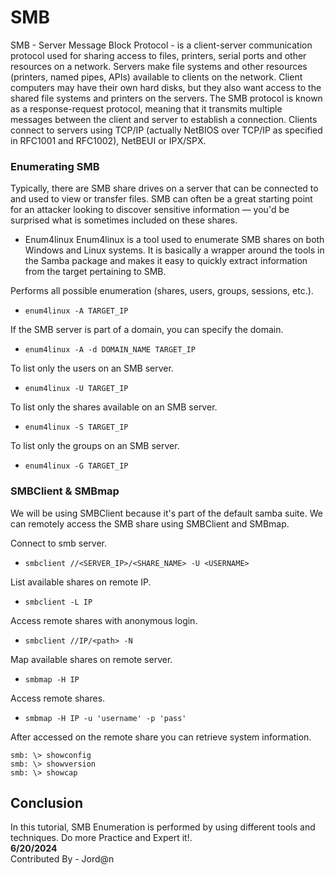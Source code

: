 #  SMB
SMB - Server Message Block Protocol - is a client-server communication protocol used for sharing access to files, printers, serial ports and other resources on a network. 
Servers make file systems and other resources (printers, named pipes, APIs) available to clients on the network.
Client computers may have their own hard disks, but they also want access to the shared file systems and printers on the servers.
The SMB protocol is known as a response-request protocol, meaning that it transmits multiple messages between the client and server to establish a connection.
Clients connect to servers using TCP/IP (actually NetBIOS over TCP/IP as specified in RFC1001 and RFC1002), NetBEUI or IPX/SPX.

###  Enumerating SMB
Typically, there are SMB share drives on a server that can be connected to and used to view or transfer files.
SMB can often be a great starting point for an attacker looking to discover sensitive information — you'd be surprised what is sometimes included on these shares.

- Enum4linux
Enum4linux is a tool used to enumerate SMB shares on both Windows and Linux systems.
It is basically a wrapper around the tools in the Samba package and makes it easy to quickly extract information from the target pertaining to SMB.

Performs all possible enumeration (shares, users, groups, sessions, etc.).
- `enum4linux -A TARGET_IP`

If the SMB server is part of a domain, you can specify the domain.
- `enum4linux -A -d DOMAIN_NAME TARGET_IP`

To list only the users on an SMB server.
- `enum4linux -U TARGET_IP`

To list only the shares available on an SMB server.
- `enum4linux -S TARGET_IP`

To list only the groups on an SMB server.
- `enum4linux -G TARGET_IP`


###  SMBClient & SMBmap
We will be using SMBClient because it's part of the default samba suite. We can remotely access the SMB share using SMBClient and SMBmap.

Connect to smb server.
- `smbclient //<SERVER_IP>/<SHARE_NAME> -U <USERNAME>`

List available shares on remote IP.
- `smbclient -L IP`

Access remote shares with anonymous login.
- `smbclient //IP/<path> -N`

Map available shares on remote server.
- `smbmap -H IP`

Access remote shares.
- `smbmap -H IP -u 'username' -p 'pass'`

After accessed on the remote share you can retrieve system information.
```
smb: \> showconfig
smb: \> showversion
smb: \> showcap
```

## Conclusion 

In this tutorial, SMB Enumeration is performed by using different tools and techniques. Do more Practice and Expert it!. <br>
**6/20/2024** <br>
Contributed By - Jord@n
